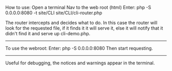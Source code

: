 How to use:
Open a terminal
Nav to the web root (html)
Enter: php -S 0.0.0.0:8080 -t site/CLI site/CLI/cli-router.php

The router intercepts and decides what to do.  In this case the router will look for the requested file, if it finds it it will serve it, else it will notify that it didn't
find it and serve up cli-demo.php.


--------------------------

To use the webroot:
Enter: php -S 0.0.0.0:8080
Then start requesting.

---------------------------

Useful for debugging, the notices and warnings appear in the terminal.


